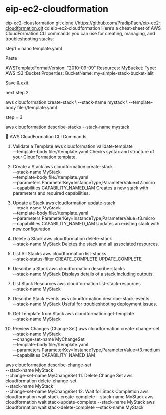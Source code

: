 # eip-ec2-cloudformation
eip-ec2-clousformation
git clone //https://github.com/PradipPach/eip-ec2-cloudformation.git
cd eip-ec2-cloudformation
Here’s a cheat-sheet of AWS CloudFormation CLI commands you can use for creating, managing, and troubleshooting stacks:

step1 = nano template.yaml

Paste

AWSTemplateFormatVersion: "2010-09-09" Resources: MyBucket: Type: AWS::S3::Bucket Properties: BucketName: my-simple-stack-bucket-lalit

Save & exit

next step 2

aws cloudformation create-stack \ --stack-name mystack \ --template-body file://template.yaml

step = 3

aws cloudformation describe-stacks --stack-name mystack

🔹 AWS CloudFormation CLI Commands
1. Validate a Template
aws cloudformation validate-template \
  --template-body file://template.yaml
Checks syntax and structure of your CloudFormation template.

2. Create a Stack
aws cloudformation create-stack \
  --stack-name MyStack \
  --template-body file://template.yaml \
  --parameters ParameterKey=InstanceType,ParameterValue=t2.micro \
  --capabilities CAPABILITY_NAMED_IAM
Creates a new stack with parameters and required capabilities.

3. Update a Stack
aws cloudformation update-stack \
  --stack-name MyStack \
  --template-body file://template.yaml \
  --parameters ParameterKey=InstanceType,ParameterValue=t3.micro \
  --capabilities CAPABILITY_NAMED_IAM
Updates an existing stack with new configuration.

4. Delete a Stack
aws cloudformation delete-stack \
  --stack-name MyStack
Deletes the stack and all associated resources.

5. List All Stacks
aws cloudformation list-stacks \
  --stack-status-filter CREATE_COMPLETE UPDATE_COMPLETE
6. Describe a Stack
aws cloudformation describe-stacks \
  --stack-name MyStack
Displays details of a stack including outputs.

7. List Stack Resources
aws cloudformation list-stack-resources \
  --stack-name MyStack
8. Describe Stack Events
aws cloudformation describe-stack-events \
  --stack-name MyStack
Useful for troubleshooting deployment issues.

9. Get Template from Stack
aws cloudformation get-template \
  --stack-name MyStack
10. Preview Changes (Change Set)
aws cloudformation create-change-set \
  --stack-name MyStack \
  --change-set-name MyChangeSet \
  --template-body file://template.yaml \
  --parameters ParameterKey=InstanceType,ParameterValue=t3.medium \
  --capabilities CAPABILITY_NAMED_IAM

aws cloudformation describe-change-set \
  --stack-name MyStack \
  --change-set-name MyChangeSet
11. Delete Change Set
aws cloudformation delete-change-set \
  --stack-name MyStack \
  --change-set-name MyChangeSet
12. Wait for Stack Completion
aws cloudformation wait stack-create-complete --stack-name MyStack
aws cloudformation wait stack-update-complete --stack-name MyStack
aws cloudformation wait stack-delete-complete --stack-name MyStack
